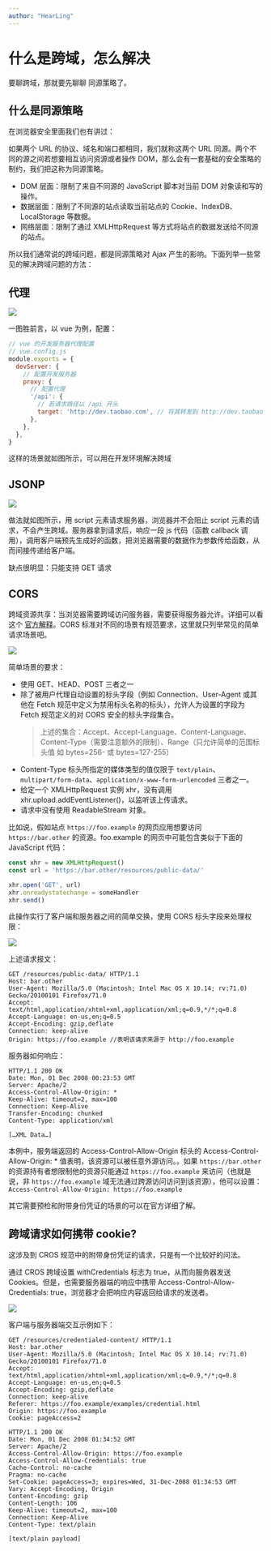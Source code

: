```yaml
---
author: "HearLing"
---
```


# 什么是跨域，怎么解决

要聊跨域，那就要先聊聊 同源策略了。

## 什么是同源策略

在浏览器安全里面我们也有讲过：

如果两个 URL 的协议、域名和端口都相同，我们就称这两个 URL 同源。两个不同的源之间若想要相互访问资源或者操作 DOM，那么会有一套基础的安全策略的制约，我们把这称为同源策略。

- DOM 层面：限制了来自不同源的 JavaScript 脚本对当前 DOM 对象读和写的操作。
- 数据层面：限制了不同源的站点读取当前站点的 Cookie、IndexDB、LocalStorage 等数据。
- 网络层面：限制了通过 XMLHttpRequest 等方式将站点的数据发送给不同源的站点。

所以我们通常说的跨域问题，都是同源策略对 Ajax 产生的影响。下面列举一些常见的解决跨域问题的方法：

## 代理

![](https://p3-juejin.byteimg.com/tos-cn-i-k3u1fbpfcp/476218fe8ac54be9addf17812ada3e21~tplv-k3u1fbpfcp-zoom-in-crop-mark:4536:0:0:0.image)

一图胜前言，以 vue 为例，配置：

```js
// vue 的开发服务器代理配置
// vue.config.js
module.exports = {
  devServer: {
    // 配置开发服务器
    proxy: {
      // 配置代理
      '/api': {
        // 若请求路径以 /api 开头
        target: 'http://dev.taobao.com', // 将其转发到 http://dev.taobao.com
      },
    },
  },
}
```

这样的场景就如图所示，可以用在开发环境解决跨域

## JSONP

![](https://p3-juejin.byteimg.com/tos-cn-i-k3u1fbpfcp/f0206925bfde4e939756c32ae800c777~tplv-k3u1fbpfcp-zoom-in-crop-mark:4536:0:0:0.image)

做法就如图所示，用 script 元素请求服务器，浏览器并不会阻止 script 元素的请求，不会产生跨域。服务器拿到请求后，响应一段 js 代码（函数 callback 调用），调用客户端预先生成好的函数，把浏览器需要的数据作为参数传给函数，从而间接传递给客户端。

缺点很明显：只能支持 GET 请求

## CORS

跨域资源共享：当浏览器需要跨域访问服务器，需要获得服务器允许。详细可以看这个 [官方解释](https://developer.mozilla.org/zh-CN/docs/Web/HTTP/CORS)。CORS 标准对不同的场景有规范要求，这里就只列举常见的简单请求场景吧。

![](https://developer.mozilla.org/en-US/docs/Web/HTTP/CORS/cors_principle.png)

简单场景的要求：

- 使用 GET、HEAD、POST 三者之一
- 除了被用户代理自动设置的标头字段（例如 Connection、User-Agent 或其他在 Fetch 规范中定义为禁用标头名称的标头），允许人为设置的字段为 Fetch 规范定义的对 CORS 安全的标头字段集合。
  > 上述的集合：Accept、Accept-Language、Content-Language、Content-Type（需要注意额外的限制）、Range（只允许简单的范围标头值 如 bytes=256- 或 bytes=127-255）
- Content-Type 标头所指定的媒体类型的值仅限于 `text/plain`、`multipart/form-data`、`application/x-www-form-urlencoded` 三者之一。
- 给定一个 XMLHttpRequest 实例 xhr，没有调用 xhr.upload.addEventListener()，以监听该上传请求。
- 请求中没有使用 ReadableStream 对象。

比如说，假如站点 `https://foo.example` 的网页应用想要访问 `https://bar.other` 的资源。foo.example 的网页中可能包含类似于下面的 JavaScript 代码：

```js
const xhr = new XMLHttpRequest()
const url = 'https://bar.other/resources/public-data/'

xhr.open('GET', url)
xhr.onreadystatechange = someHandler
xhr.send()
```

此操作实行了客户端和服务器之间的简单交换，使用 CORS 标头字段来处理权限：

![](https://developer.mozilla.org/en-US/docs/Web/HTTP/CORS/simple-req.png)

上述请求报文：

```
GET /resources/public-data/ HTTP/1.1
Host: bar.other
User-Agent: Mozilla/5.0 (Macintosh; Intel Mac OS X 10.14; rv:71.0) Gecko/20100101 Firefox/71.0
Accept: text/html,application/xhtml+xml,application/xml;q=0.9,*/*;q=0.8
Accept-Language: en-us,en;q=0.5
Accept-Encoding: gzip,deflate
Connection: keep-alive
Origin: https://foo.example //表明该请求来源于 http://foo.example
```

服务器如何响应：

```
HTTP/1.1 200 OK
Date: Mon, 01 Dec 2008 00:23:53 GMT
Server: Apache/2
Access-Control-Allow-Origin: *
Keep-Alive: timeout=2, max=100
Connection: Keep-Alive
Transfer-Encoding: chunked
Content-Type: application/xml

[…XML Data…]
```

本例中，服务端返回的 Access-Control-Allow-Origin 标头的 Access-Control-Allow-Origin: \* 值表明，该资源可以被任意外源访问。。如果 `https://bar.other` 的资源持有者想限制他的资源只能通过 `https://foo.example` 来访问（也就是说，非 `https://foo.example` 域无法通过跨源访问访问到该资源），他可以设置：`Access-Control-Allow-Origin: https://foo.example`

其它需要预检和附带身份凭证的场景的可以在官方详细了解。

## 跨域请求如何携带 cookie?

这涉及到 CROS 规范中的附带身份凭证的请求，只是有一个比较好的问法。

通过 CROS 跨域设置 withCredentials 标志为 true，从而向服务器发送 Cookies。但是，也需要服务器端的响应中携带 Access-Control-Allow-Credentials: true，浏览器才会把响应内容返回给请求的发送者。

![](https://developer.mozilla.org/en-US/docs/Web/HTTP/CORS/cred-req-updated.png)

客户端与服务器端交互示例如下：

```
GET /resources/credentialed-content/ HTTP/1.1
Host: bar.other
User-Agent: Mozilla/5.0 (Macintosh; Intel Mac OS X 10.14; rv:71.0) Gecko/20100101 Firefox/71.0
Accept: text/html,application/xhtml+xml,application/xml;q=0.9,*/*;q=0.8
Accept-Language: en-us,en;q=0.5
Accept-Encoding: gzip,deflate
Connection: keep-alive
Referer: https://foo.example/examples/credential.html
Origin: https://foo.example
Cookie: pageAccess=2

HTTP/1.1 200 OK
Date: Mon, 01 Dec 2008 01:34:52 GMT
Server: Apache/2
Access-Control-Allow-Origin: https://foo.example
Access-Control-Allow-Credentials: true
Cache-Control: no-cache
Pragma: no-cache
Set-Cookie: pageAccess=3; expires=Wed, 31-Dec-2008 01:34:53 GMT
Vary: Accept-Encoding, Origin
Content-Encoding: gzip
Content-Length: 106
Keep-Alive: timeout=2, max=100
Connection: Keep-Alive
Content-Type: text/plain

[text/plain payload]
```
